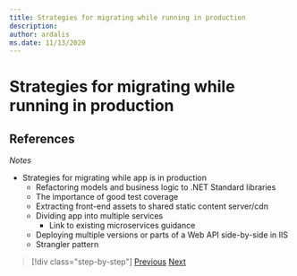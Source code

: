 ```yaml
---
title: Strategies for migrating while running in production
description: 
author: ardalis
ms.date: 11/13/2020
---
```


# Strategies for migrating while running in production

## References

*Notes*

- Strategies for migrating while app is in production
  - Refactoring models and business logic to .NET Standard libraries
  - The importance of good test coverage
  - Extracting front-end assets to shared static content server/cdn
  - Dividing app into multiple services
    - Link to existing microservices guidance
  - Deploying multiple versions or parts of a Web API side-by-side in IIS
  - Strangler pattern

>[!div class="step-by-step"]
>[Previous](understand-update-dependencies.md)
>[Next](example-migration-eshop.md)
